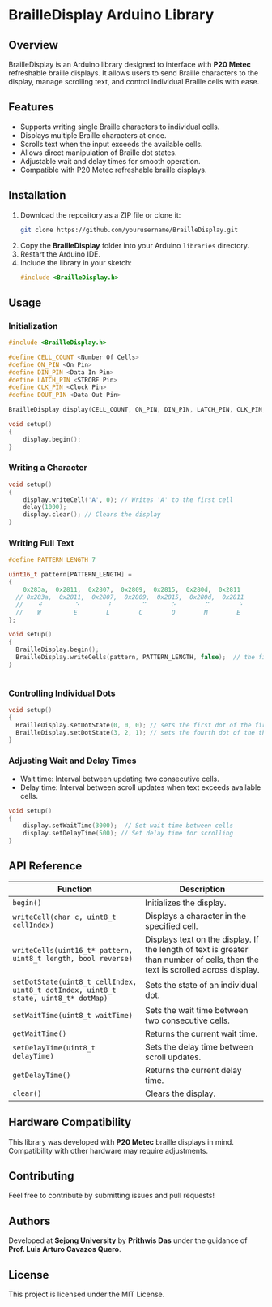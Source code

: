 # BrailleDisplay Arduino Library

## Overview
BrailleDisplay is an Arduino library designed to interface with **P20 Metec** refreshable braille displays. It allows users to send Braille characters to the display, manage scrolling text, and control individual Braille cells with ease.

## Features
- Supports writing single Braille characters to individual cells.
- Displays multiple Braille characters at once.
- Scrolls text when the input exceeds the available cells.
- Allows direct manipulation of Braille dot states.
- Adjustable wait and delay times for smooth operation.
- Compatible with P20 Metec refreshable braille displays.

## Installation

1. Download the repository as a ZIP file or clone it:
   ```sh
   git clone https://github.com/yourusername/BrailleDisplay.git
   ```
2. Copy the **BrailleDisplay** folder into your Arduino `libraries` directory.
3. Restart the Arduino IDE.
4. Include the library in your sketch:
   ```cpp
   #include <BrailleDisplay.h>
   ```

## Usage

### Initialization
```cpp
#include <BrailleDisplay.h>

#define CELL_COUNT <Number Of Cells>
#define ON_PIN <On Pin>
#define DIN_PIN <Data In Pin>
#define LATCH_PIN <STROBE Pin>
#define CLK_PIN <Clock Pin>
#define DOUT_PIN <Data Out Pin>

BrailleDisplay display(CELL_COUNT, ON_PIN, DIN_PIN, LATCH_PIN, CLK_PIN, DOUT_PIN);

void setup()
{
    display.begin();
}
```

### Writing a Character
```cpp
void setup()
{
    display.writeCell('A', 0); // Writes 'A' to the first cell
    delay(1000);
    display.clear(); // Clears the display
}
```

### Writing Full Text
```cpp
#define PATTERN_LENGTH 7

uint16_t pattern[PATTERN_LENGTH] = 
{
    0x283a,  0x2811,  0x2807,  0x2809,  0x2815,  0x280d,  0x2811
  // 0x283a,  0x2811,  0x2807,  0x2809,  0x2815,  0x280d,  0x2811
  //    ⠺         ⠑        ⠇        ⠉       ⠕        ⠍        ⠑ 
  //    W         E        L        C        O        M        E   
};

void setup()
{
  BrailleDisplay.begin();
  BrailleDisplay.writeCells(pattern, PATTERN_LENGTH, false);  // the final boolean argument in the function enables to display the text in reverse order is initialized to true 
}
  
```

### Controlling Individual Dots
```cpp
void setup()
{
  BrailleDisplay.setDotState(0, 0, 0); // sets the first dot of the first cell (from left) to HIGH
  BrailleDisplay.setDotState(3, 2, 1); // sets the fourth dot of the third cell (from left) to LOW
}
```

### Adjusting Wait and Delay Times
- Wait time: Interval between updating two consecutive cells.
- Delay time: Interval between scroll updates when text exceeds available cells.
```cpp
void setup()
{
    display.setWaitTime(3000);  // Set wait time between cells
    display.setDelayTime(500); // Set delay time for scrolling
}
```
## API Reference
| Function | Description |
|----------|-------------|
| `begin()` | Initializes the display. |
| `writeCell(char c, uint8_t cellIndex)` | Displays a character in the specified cell. |
| `writeCells(uint16_t* pattern, uint8_t length, bool reverse)` | Displays text on the display. If the length of text is greater than number of cells, then the text is scrolled across display. |
| `setDotState(uint8_t cellIndex, uint8_t dotIndex, uint8_t state, uint8_t* dotMap)` | Sets the state of an individual dot. |
| `setWaitTime(uint8_t waitTime)` | Sets the wait time between two consecutive cells. |
| `getWaitTime()` | Returns the current wait time. |
| `setDelayTime(uint8_t delayTime)` | Sets the delay time between scroll updates. |
| `getDelayTime()` | Returns the current delay time. |
| `clear()` | Clears the display. |

## Hardware Compatibility
This library was developed with **P20 Metec** braille displays in mind. Compatibility with other hardware may require adjustments.

## Contributing
Feel free to contribute by submitting issues and pull requests!

## Authors
Developed at **Sejong University** by **Prithwis Das** under the guidance of **Prof. Luis Arturo Cavazos Quero**.

## License
This project is licensed under the MIT License.


